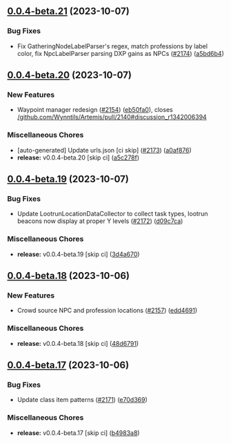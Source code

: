 ## [0.0.4-beta.21](https://github.com/Wynntils/Artemis/compare/v0.0.4-beta.20...v0.0.4-beta.21) (2023-10-07)


### Bug Fixes

* Fix GatheringNodeLabelParser's regex, match professions by label color, fix NpcLabelParser parsing DXP gains as NPCs ([#2174](https://github.com/Wynntils/Artemis/issues/2174)) ([a5bd6b4](https://github.com/Wynntils/Artemis/commit/a5bd6b454e209e4b362d4a0b2502570dcabfcc77))

## [0.0.4-beta.20](https://github.com/Wynntils/Artemis/compare/v0.0.4-beta.19...v0.0.4-beta.20) (2023-10-07)


### New Features

* Waypoint manager redesign ([#2154](https://github.com/Wynntils/Artemis/issues/2154)) ([eb50fa0](https://github.com/Wynntils/Artemis/commit/eb50fa00c35e59c72411bf9811553b6fac8e3dba)), closes [/github.com/Wynntils/Artemis/pull/2140#discussion_r1342006394](https://github.com/Wynntils//github.com/Wynntils/Artemis/pull/2140/issues/discussion_r1342006394)


### Miscellaneous Chores

* [auto-generated] Update urls.json [ci skip] ([#2173](https://github.com/Wynntils/Artemis/issues/2173)) ([a0af876](https://github.com/Wynntils/Artemis/commit/a0af876331e1cdc05f481b8364d6db34392ebd9f))
* **release:** v0.0.4-beta.20 [skip ci] ([a5c278f](https://github.com/Wynntils/Artemis/commit/a5c278f3e5c5988453aa463ef32b15fa549e1021))

## [0.0.4-beta.19](https://github.com/Wynntils/Artemis/compare/v0.0.4-beta.18...v0.0.4-beta.19) (2023-10-07)


### Bug Fixes

* Update LootrunLocationDataCollector to collect task types, lootrun beacons now display at proper Y levels ([#2172](https://github.com/Wynntils/Artemis/issues/2172)) ([d09c7ca](https://github.com/Wynntils/Artemis/commit/d09c7ca8ecf97626fa76a9de3c734204ae4e71e5))


### Miscellaneous Chores

* **release:** v0.0.4-beta.19 [skip ci] ([3d4a670](https://github.com/Wynntils/Artemis/commit/3d4a670a6fbfd64d151acd1f1a594a75a546e895))

## [0.0.4-beta.18](https://github.com/Wynntils/Artemis/compare/v0.0.4-beta.17...v0.0.4-beta.18) (2023-10-06)


### New Features

* Crowd source NPC and profession locations ([#2157](https://github.com/Wynntils/Artemis/issues/2157)) ([edd4691](https://github.com/Wynntils/Artemis/commit/edd46918cbd508cf8990bef772de14c2500fee1f))


### Miscellaneous Chores

* **release:** v0.0.4-beta.18 [skip ci] ([48d6791](https://github.com/Wynntils/Artemis/commit/48d6791afb13f80431a2589bd6b9db943edd1d37))

## [0.0.4-beta.17](https://github.com/Wynntils/Artemis/compare/v0.0.4-beta.16...v0.0.4-beta.17) (2023-10-06)


### Bug Fixes

* Update class item patterns ([#2171](https://github.com/Wynntils/Artemis/issues/2171)) ([e70d369](https://github.com/Wynntils/Artemis/commit/e70d3692209706431639dd45f6af648d645f9853))


### Miscellaneous Chores

* **release:** v0.0.4-beta.17 [skip ci] ([b4983a8](https://github.com/Wynntils/Artemis/commit/b4983a8d8cb1670170882813ab3664b2b07ac0a0))

